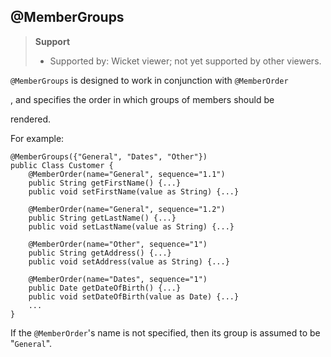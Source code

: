 @MemberGroups
-------------

> **Support**
> 
> * Supported by: Wicket viewer; not yet supported by other viewers.

`@MemberGroups` is designed to work in conjunction with `@MemberOrder`
<!--(see ?)-->, and specifies the order in which groups of members should be
rendered.

For example:

    @MemberGroups({"General", "Dates", "Other"})
    public Class Customer {
        @MemberOrder(name="General", sequence="1.1")
        public String getFirstName() {...}
        public void setFirstName(value as String) {...}

        @MemberOrder(name="General", sequence="1.2")
        public String getLastName() {...}
        public void setLastName(value as String) {...}

        @MemberOrder(name="Other", sequence="1")
        public String getAddress() {...}
        public void setAddress(value as String) {...}

        @MemberOrder(name="Dates", sequence="1")
        public Date getDateOfBirth() {...}
        public void setDateOfBirth(value as Date) {...}
        ...
    }   

If the `@MemberOrder`'s name is not specified, then its group is assumed
to be "`General`".
